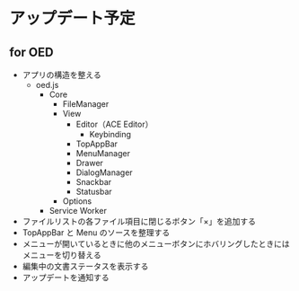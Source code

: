 # アップデート予定

## for OED
* アプリの構造を整える
    * oed.js
        * Core
            * FileManager
            * View
                * Editor（ACE Editor）
                    * Keybinding
                * TopAppBar
                * MenuManager
                * Drawer
                * DialogManager
                * Snackbar
                * Statusbar
            * Options
        * Service Worker
* ファイルリストの各ファイル項目に閉じるボタン「×」を追加する
* TopAppBar と Menu のソースを整理する
* メニューが開いているときに他のメニューボタンにホバリングしたときにはメニューを切り替える
* 編集中の文書ステータスを表示する
* アップデートを通知する
